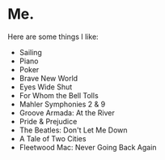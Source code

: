 # Me.
Here are some things I like:
- Sailing
- Piano
- Poker
- Brave New World
- Eyes Wide Shut
- For Whom the Bell Tolls
- Mahler Symphonies 2 & 9
- Groove Armada: At the River
- Pride & Prejudice
- The Beatles: Don't Let Me Down
- A Tale of Two Cities
- Fleetwood Mac: Never Going Back Again
